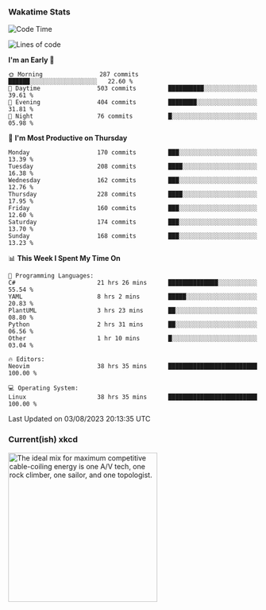 ### Wakatime Stats
<!--START_SECTION:waka-->
![Code Time](http://img.shields.io/badge/Code%20Time-1%2C903%20hrs%2053%20mins-blue)

![Lines of code](https://img.shields.io/badge/From%20Hello%20World%20I%27ve%20Written-774.0%20thousand%20lines%20of%20code-blue)

**I'm an Early 🐤** 

```text
🌞 Morning                287 commits         ██████░░░░░░░░░░░░░░░░░░░   22.60 % 
🌆 Daytime                503 commits         ██████████░░░░░░░░░░░░░░░   39.61 % 
🌃 Evening                404 commits         ████████░░░░░░░░░░░░░░░░░   31.81 % 
🌙 Night                  76 commits          █░░░░░░░░░░░░░░░░░░░░░░░░   05.98 % 
```
📅 **I'm Most Productive on Thursday** 

```text
Monday                   170 commits         ███░░░░░░░░░░░░░░░░░░░░░░   13.39 % 
Tuesday                  208 commits         ████░░░░░░░░░░░░░░░░░░░░░   16.38 % 
Wednesday                162 commits         ███░░░░░░░░░░░░░░░░░░░░░░   12.76 % 
Thursday                 228 commits         ████░░░░░░░░░░░░░░░░░░░░░   17.95 % 
Friday                   160 commits         ███░░░░░░░░░░░░░░░░░░░░░░   12.60 % 
Saturday                 174 commits         ███░░░░░░░░░░░░░░░░░░░░░░   13.70 % 
Sunday                   168 commits         ███░░░░░░░░░░░░░░░░░░░░░░   13.23 % 
```


📊 **This Week I Spent My Time On** 

```text
💬 Programming Languages: 
C#                       21 hrs 26 mins      ██████████████░░░░░░░░░░░   55.54 % 
YAML                     8 hrs 2 mins        █████░░░░░░░░░░░░░░░░░░░░   20.83 % 
PlantUML                 3 hrs 23 mins       ██░░░░░░░░░░░░░░░░░░░░░░░   08.80 % 
Python                   2 hrs 31 mins       ██░░░░░░░░░░░░░░░░░░░░░░░   06.56 % 
Other                    1 hr 10 mins        █░░░░░░░░░░░░░░░░░░░░░░░░   03.04 % 

🔥 Editors: 
Neovim                   38 hrs 35 mins      █████████████████████████   100.00 % 

💻 Operating System: 
Linux                    38 hrs 35 mins      █████████████████████████   100.00 % 
```


 Last Updated on 03/08/2023 20:13:35 UTC
<!--END_SECTION:waka-->

### Current(ish) xkcd
<a id="xkcd-a" title="The ideal mix for maximum competitive cable-coiling energy is one A/V tech, one rock climber, one sailor, and one topologist." href="https://www.xkcd.com" target="_blank">
        <img align="center" id="xkcd-img" src="https://imgs.xkcd.com/comics/how_to_coil_a_cable.png" alt="The ideal mix for maximum competitive cable-coiling energy is one A/V tech, one rock climber, one sailor, and one topologist." height=300 />
</a>
